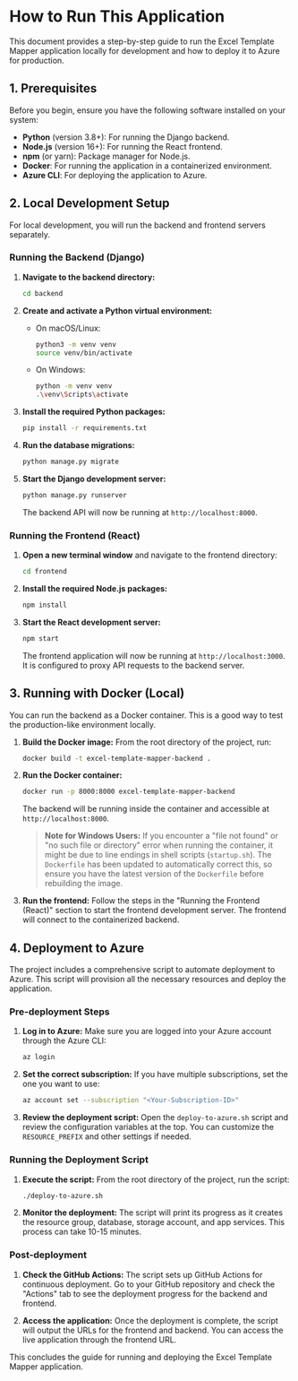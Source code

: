 # How to Run This Application

This document provides a step-by-step guide to run the Excel Template Mapper application locally for development and how to deploy it to Azure for production.

## 1. Prerequisites

Before you begin, ensure you have the following software installed on your system:

- **Python** (version 3.8+): For running the Django backend.
- **Node.js** (version 16+): For running the React frontend.
- **npm** (or yarn): Package manager for Node.js.
- **Docker**: For running the application in a containerized environment.
- **Azure CLI**: For deploying the application to Azure.

## 2. Local Development Setup

For local development, you will run the backend and frontend servers separately.

### Running the Backend (Django)

1.  **Navigate to the backend directory:**
    ```bash
    cd backend
    ```

2.  **Create and activate a Python virtual environment:**
    - On macOS/Linux:
      ```bash
      python3 -m venv venv
      source venv/bin/activate
      ```
    - On Windows:
      ```bash
      python -m venv venv
      .\venv\Scripts\activate
      ```

3.  **Install the required Python packages:**
    ```bash
    pip install -r requirements.txt
    ```

4.  **Run the database migrations:**
    ```bash
    python manage.py migrate
    ```

5.  **Start the Django development server:**
    ```bash
    python manage.py runserver
    ```
    The backend API will now be running at `http://localhost:8000`.

### Running the Frontend (React)

1.  **Open a new terminal window** and navigate to the frontend directory:
    ```bash
    cd frontend
    ```

2.  **Install the required Node.js packages:**
    ```bash
    npm install
    ```

3.  **Start the React development server:**
    ```bash
    npm start
    ```
    The frontend application will now be running at `http://localhost:3000`. It is configured to proxy API requests to the backend server.

## 3. Running with Docker (Local)

You can run the backend as a Docker container. This is a good way to test the production-like environment locally.

1.  **Build the Docker image:**
    From the root directory of the project, run:
    ```bash
    docker build -t excel-template-mapper-backend .
    ```

2.  **Run the Docker container:**
    ```bash
    docker run -p 8000:8000 excel-template-mapper-backend
    ```
    The backend will be running inside the container and accessible at `http://localhost:8000`.

    > **Note for Windows Users:** If you encounter a "file not found" or "no such file or directory" error when running the container, it might be due to line endings in shell scripts (`startup.sh`). The `Dockerfile` has been updated to automatically correct this, so ensure you have the latest version of the `Dockerfile` before rebuilding the image.

3.  **Run the frontend:**
    Follow the steps in the "Running the Frontend (React)" section to start the frontend development server. The frontend will connect to the containerized backend.

## 4. Deployment to Azure

The project includes a comprehensive script to automate deployment to Azure. This script will provision all the necessary resources and deploy the application.

### Pre-deployment Steps

1.  **Log in to Azure:**
    Make sure you are logged into your Azure account through the Azure CLI:
    ```bash
    az login
    ```

2.  **Set the correct subscription:**
    If you have multiple subscriptions, set the one you want to use:
    ```bash
    az account set --subscription "<Your-Subscription-ID>"
    ```

3.  **Review the deployment script:**
    Open the `deploy-to-azure.sh` script and review the configuration variables at the top. You can customize the `RESOURCE_PREFIX` and other settings if needed.

### Running the Deployment Script

1.  **Execute the script:**
    From the root directory of the project, run the script:
    ```bash
    ./deploy-to-azure.sh
    ```

2.  **Monitor the deployment:**
    The script will print its progress as it creates the resource group, database, storage account, and app services. This process can take 10-15 minutes.

### Post-deployment

1.  **Check the GitHub Actions:**
    The script sets up GitHub Actions for continuous deployment. Go to your GitHub repository and check the "Actions" tab to see the deployment progress for the backend and frontend.

2.  **Access the application:**
    Once the deployment is complete, the script will output the URLs for the frontend and backend. You can access the live application through the frontend URL.

This concludes the guide for running and deploying the Excel Template Mapper application.
